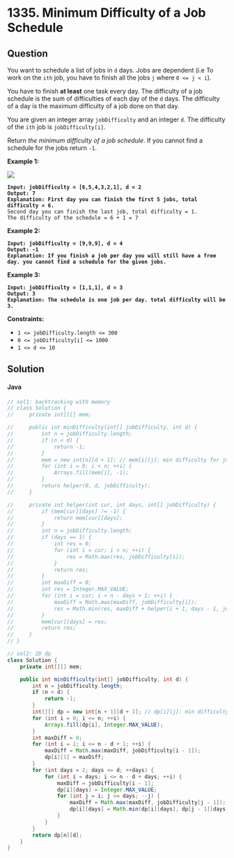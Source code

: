 # 1335. Minimum Difficulty of a Job Schedule

## Question

You want to schedule a list of jobs in `d` days. Jobs are dependent (i.e To work on the `ith` job, you have to finish all the jobs `j` where `0 <= j < i`).

You have to finish **at least** one task every day. The difficulty of a job schedule is the sum of difficulties of each day of the `d` days. The difficulty of a day is the maximum difficulty of a job done on that day.

You are given an integer array `jobDifficulty` and an integer `d`. The difficulty of the `ith` job is `jobDifficulty[i]`.

Return _the minimum difficulty of a job schedule_. If you cannot find a schedule for the jobs return `-1`.

**Example 1:**

![](https://assets.leetcode.com/uploads/2020/01/16/untitled.png)

<pre><code><strong>Input: jobDifficulty = [6,5,4,3,2,1], d = 2
</strong><strong>Output: 7
</strong><strong>Explanation: First day you can finish the first 5 jobs, total difficulty = 6.
</strong>Second day you can finish the last job, total difficulty = 1.
The difficulty of the schedule = 6 + 1 = 7 
</code></pre>

**Example 2:**

<pre><code><strong>Input: jobDifficulty = [9,9,9], d = 4
</strong><strong>Output: -1
</strong><strong>Explanation: If you finish a job per day you will still have a free day. you cannot find a schedule for the given jobs.
</strong></code></pre>

**Example 3:**

<pre><code><strong>Input: jobDifficulty = [1,1,1], d = 3
</strong><strong>Output: 3
</strong><strong>Explanation: The schedule is one job per day. total difficulty will be 3.
</strong></code></pre>

**Constraints:**

* `1 <= jobDifficulty.length <= 300`
* `0 <= jobDifficulty[i] <= 1000`
* `1 <= d <= 10`

## Solution

#### Java

```java
// sol1: backtracking with memory
// class Solution {
//     private int[][] mem;

//     public int minDifficulty(int[] jobDifficulty, int d) {
//         int n = jobDifficulty.length;
//         if (n < d) {
//             return -1;
//         }
//         mem = new int[n][d + 1]; // mem[i][j]: min difficulty for jobs[i:] in j days
//         for (int i = 0; i < n; ++i) {
//             Arrays.fill(mem[i], -1);
//         }
//         return helper(0, d, jobDifficulty);
//     }

//     private int helper(int cur, int days, int[] jobDifficulty) {
//         if (mem[cur][days] != -1) {
//             return mem[cur][days];
//         }
//         int n = jobDifficulty.length;
//         if (days == 1) {
//             int res = 0;
//             for (int i = cur; i < n; ++i) {
//                 res = Math.max(res, jobDifficulty[i]);
//             }
//             return res;
//         }
//         int maxDiff = 0;
//         int res = Integer.MAX_VALUE;
//         for (int i = cur; i < n - days + 1; ++i) {
//             maxDiff = Math.max(maxDiff, jobDifficulty[i]);
//             res = Math.min(res, maxDiff + helper(i + 1, days - 1, jobDifficulty));
//         }
//         mem[cur][days] = res;
//         return res;
//     }
// }

// sol2: 2D dp
class Solution {
    private int[][] mem;

    public int minDifficulty(int[] jobDifficulty, int d) {
        int n = jobDifficulty.length;
        if (n < d) {
            return -1;
        }
        int[][] dp = new int[n + 1][d + 1]; // dp[i][j]: min difficulty for jobs[0:i] in j days
        for (int i = 0; i <= n; ++i) {
            Arrays.fill(dp[i], Integer.MAX_VALUE);
        }
        int maxDiff = 0;
        for (int i = 1; i <= n - d + 1; ++i) {
            maxDiff = Math.max(maxDiff, jobDifficulty[i - 1]);
            dp[i][1] = maxDiff;
        }
        for (int days = 2; days <= d; ++days) {
            for (int i = days; i <= n - d + days; ++i) {
                maxDiff = jobDifficulty[i - 1];
                dp[i][days] = Integer.MAX_VALUE;
                for (int j = i; j >= days; --j) {
                    maxDiff = Math.max(maxDiff, jobDifficulty[j - 1]);
                    dp[i][days] = Math.min(dp[i][days], dp[j - 1][days - 1] + maxDiff);
                }
            }
        }
        return dp[n][d];
    }
}
```
